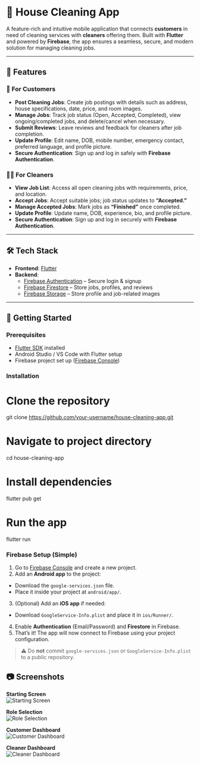 # 🧹 House Cleaning App

A feature-rich and intuitive mobile application that connects **customers** in need of cleaning services with **cleaners** offering them. Built with **Flutter** and powered by **Firebase**, the app ensures a seamless, secure, and modern solution for managing cleaning jobs.

---

## 📱 Features

### 👤 For Customers
- **Post Cleaning Jobs**: Create job postings with details such as address, house specifications, date, price, and room images.
- **Manage Jobs**: Track job status (Open, Accepted, Completed), view ongoing/completed jobs, and delete/cancel when necessary.
- **Submit Reviews**: Leave reviews and feedback for cleaners after job completion.
- **Update Profile**: Edit name, DOB, mobile number, emergency contact, preferred language, and profile picture.
- **Secure Authentication**: Sign up and log in safely with **Firebase Authentication**.

### 🧑‍🔧 For Cleaners
- **View Job List**: Access all open cleaning jobs with requirements, price, and location.
- **Accept Jobs**: Accept suitable jobs; job status updates to **“Accepted.”**
- **Manage Accepted Jobs**: Mark jobs as **“Finished”** once completed.
- **Update Profile**: Update name, DOB, experience, bio, and profile picture.
- **Secure Authentication**: Sign up and log in securely with **Firebase Authentication**.

---

## 🛠️ Tech Stack

- **Frontend**: [Flutter](https://flutter.dev/)
- **Backend**:
    - [Firebase Authentication](https://firebase.google.com/products/auth) – Secure login & signup
    - [Firebase Firestore](https://firebase.google.com/products/firestore) – Store jobs, profiles, and reviews
    - [Firebase Storage](https://firebase.google.com/products/storage) – Store profile and job-related images

---

## 🚀 Getting Started

### Prerequisites
- [Flutter SDK](https://docs.flutter.dev/get-started/install) installed
- Android Studio / VS Code with Flutter setup
- Firebase project set up ([Firebase Console](https://console.firebase.google.com/))

### Installation

# Clone the repository
git clone https://github.com/your-username/house-cleaning-app.git

# Navigate to project directory
cd house-cleaning-app

# Install dependencies
flutter pub get

# Run the app
flutter run

### Firebase Setup (Simple)

1. Go to [Firebase Console](https://console.firebase.google.com/) and create a new project.
2. Add an **Android app** to the project:
  - Download the `google-services.json` file.
  - Place it inside your project at `android/app/`.
3. (Optional) Add an **iOS app** if needed:
  - Download `GoogleService-Info.plist` and place it in `ios/Runner/`.
4. Enable **Authentication** (Email/Password) and **Firestore** in Firebase.
5. That’s it! The app will now connect to Firebase using your project configuration.

> ⚠️ Do **not** commit `google-services.json` or `GoogleService-Info.plist` to a public repository.

## 📷 Screenshots

**Starting Screen**  
![Starting Screen](screenshots/StartingScreen.png)

**Role Selection**  
![Role Selection](screenshots/RoleSelection.png)

**Customer Dashboard**  
![Customer Dashboard](screenshots/CustomerDashboard.png)

**Cleaner Dashboard**  
![Cleaner Dashboard](screenshots/CleanerDashboard.png)
